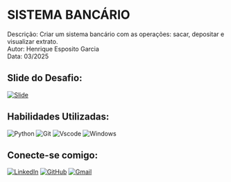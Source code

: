 # SISTEMA BANCÁRIO
<div>
Descrição: Criar um sistema bancário com as operações: sacar, depositar e visualizar extrato.
</div>

<div>
Autor: Henrique Esposito Garcia
</div>

<div>
Data: 03/2025
</div>

## Slide do Desafio:

[![Slide](https://img.shields.io/badge/Slide-0077B5?style=for-the-badge&logo=Slide&logoColor=white)](https://academiapme-my.sharepoint.com/:p:/g/personal/kawan_dio_me/Ef-dMEJYq9BPotZQso7LUCwBJd7gDqCC2SYlUYx0ayrGNQ?e=G79e2L)

## Habilidades Utilizadas:
![Python](https://img.shields.io/badge/python-3670A0?style=for-the-badge&logo=python&logoColor=white)
![Git](https://img.shields.io/badge/GIT-E44C30?style=for-the-badge&logo=git&logoColor=white)
![Vscode](https://img.shields.io/badge/Vscode-007ACC?style=for-the-badge&logo=visual-studio-code&logoColor=white)
![Windows](https://img.shields.io/badge/Windows-000?style=for-the-badge&logo=windows&logoColor=2CA5E0)

## Conecte-se comigo:
[![LinkedIn](https://img.shields.io/badge/LinkedIn-0077B5?style=for-the-badge&logo=linkedin&logoColor=white)](https://www.linkedin.com/in/henrique-esposito-garcia-40031b2a4/)
[![GitHub](https://img.shields.io/badge/GitHub-100000?style=for-the-badge&logo=github&logoColor=white)](https://github.com/henrijok) 
[![Gmail](https://img.shields.io/badge/Gmail-333333?style=for-the-badge&logo=gmail&logoColor=whit)](mailto:henriesp@gmail.com)